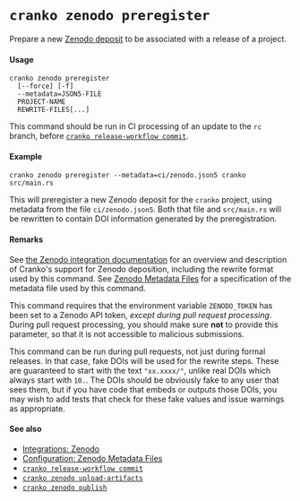 # `cranko zenodo preregister`

Prepare a new [Zenodo deposit](https://help.zenodo.org/) to be associated with a
release of a project.

#### Usage

```
cranko zenodo preregister
  [--force] [-f]
  --metadata=JSON5-FILE
  PROJECT-NAME
  REWRITE-FILES[...]
```

This command should be run in CI processing of an update to the `rc` branch,
before [`cranko release-workflow commit`].

[`cranko release-workflow commit`]: ./release-workflow-commit.md

#### Example

```
cranko zenodo preregister --metadata=ci/zenodo.json5 cranko src/main.rs
```

This will preregister a new Zenodo deposit for the `cranko` project, using
metadata from the file `ci/zenodo.json5`. Both that file and `src/main.rs` will
be rewritten to contain DOI information generated by the preregistration.

#### Remarks

See [the Zenodo integration documentation][zint] for an overview and description
of Cranko's support for Zenodo deposition, including the rewrite format used by
this command. See [Zenodo Metadata Files][zconfig] for a specification of the
metadata file used by this command.

[zint]: ../../integrations/zenodo.md
[zconfig]: ../../configuration/zenodo.md

This command requires that the environment variable `ZENODO_TOKEN` has been set
to a Zenodo API token, *except during pull request processing*. During pull
request processing, you should make sure **not** to provide this parameter, so
that it is not accessible to malicious submissions.

This command can be run during pull requests, not just during formal releases.
In that case, fake DOIs will be used for the rewrite steps. These are guaranteed
to start with the text `"xx.xxxx/"`, unlike real DOIs which always start with
`10.`. The DOIs should be obviously fake to any user that sees them, but if you
have code that embeds or outputs those DOIs, you may wish to add tests that
check for these fake values and issue warnings as appropriate.

#### See also

- [Integrations: Zenodo][zint]
- [Configuration: Zenodo Metadata Files][zconfig]
- [`cranko release-workflow commit`]
- [`cranko zenodo upload-artifacts`]
- [`cranko zenodo publish`]

[`cranko zenodo upload-artifacts`]: ./zenodo-upload-artifacts.md
[`cranko zenodo publish`]: ./zenodo-publish.md
